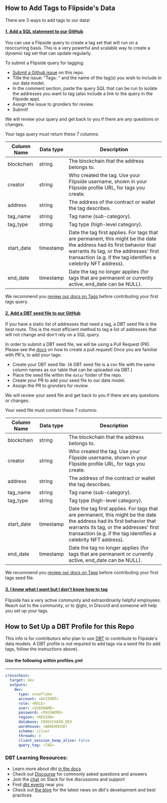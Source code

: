## How to Add Tags to Flipside's Data

There are 3 ways to add tags to our data!

#### <ins>1. Add a SQL statement to our GitHub</ins>

You can use a Flipside query to create a tag set that will run on a reoccurring basis. This is a very powerful and scalable way to create a dynamic tag set that can update regularly. 

To submit a Flipside query for tagging:
  - [Submit a Github issue](https://github.com/FlipsideCrypto/crosschain-models/issues/new) on this repo. 
  - Title the issue: "Tags: " and the name of the tag(s) you wish to include in our data model. 
  - In the comment section, paste the query SQL that can be run to isolate the addresses you want to tag (also include a link to the query in the Flipside app). 
  - Assign the issue to gronders for review.
  - Submit!

We will review your query and get back to you if there are any questions or changes. 

Your tags query must return these 7 columns:

  Column Name | Data type | Description
  --- | --- | --- 
  blockchain | string | The blockchain that the address belongs to.
  creator | string | Who created the tag. Use your Flipside username, shown in your Flipside profile URL, for tags you create.
  address | string | The address of the contract or wallet the tag describes.
  tag_name | string | Tag name (sub-category).
  tag_type | string | Tag type (high-level category).
  start_date | timestamp | Date the tag first applies. For tags that are permanent, this might be the date the address had its first behavior that warrants its tag, or the addresses' first transaction (e.g. if the tag identifies a celebrity NFT address).
  end_date | timestamp | Date the tag no longer applies (for tags that are permanent or currently active, end_date can be NULL).
  
 We recommend you [review our docs on Tags](https://docs.flipsidecrypto.com/our-data/data-models/tags) before contributing your first tags query.

#### <ins>2. Add a DBT seed file to our GitHub</ins>

If you have a static list of addresses that need a tag, a DBT seed file is the best route. This is the most efficient method to tag a list of addresses that will not change and don't rely on a SQL query. 

In order to submit a DBT seed file, we will be using a Pull Request (PR). Please see the [docs](https://docs.github.com/en/pull-requests/collaborating-with-pull-requests/proposing-changes-to-your-work-with-pull-requests/creating-a-pull-request) on how to create a pull request!
Once you are familiar with PR's, to add your tags:
  - Create your DBT seed file. (A DBT seed file is a csv file with the same column names as our table that can be uploaded via DBT.) 
  - Place the seed file within the ```data/``` folder of the repo. 
  - Create your PR to add your seed file to our data model. 
  - Assign the PR to gronders for review.

We will review your seed file and get back to you if there are any questions or changes.  

Your seed file must contain these 7 columns:

  Column Name | Data type | Description
  --- | --- | --- 
  blockchain | string | The blockchain that the address belongs to.
  creator | string | Who created the tag. Use your Flipside username, shown in your Flipside profile URL, for tags you create.
  address | string | The address of the contract or wallet the tag describes.
  tag_name | string | Tag name (sub-category).
  tag_type | string | Tag type (high-level category).
  start_date | timestamp | Date the tag first applies. For tags that are permanent, this might be the date the address had its first behavior that warrants its tag, or the addresses' first transaction (e.g. if the tag identifies a celebrity NFT address).
  end_date | timestamp | Date the tag no longer applies (for tags that are permanent or currently active, end_date can be NULL).

We recommend you [review our docs on Tags](https://docs.flipsidecrypto.com/our-data/data-models/tags) before contributing your first tags seed file.

#### <ins>3. I know what I want but I don't know how to tag</ins>

Flipside has a very active community and extraordinarily helpful employees. Reach out to the community, or to @gto, in Discord and someone will help you set up your tags. 




## How to Set Up a DBT Profile for this Repo
This info is for contributors who plan to use [DBT](https://docs.getdbt.com/docs/introduction) to contribute to Flipside's data models. A DBT profile is _not_ required to add tags via a seed file (to add tags, follow the instructions above).

#### Use the following within profiles.yml 
----

```yml
crosschain:
  target: dev
  outputs:
    dev:
      type: snowflake
      account: <ACCOUNT>
      role: <ROLE>
      user: <USERNAME>
      password: <PASSWORD>
      region: <REGION>
      database: CROSSCHAIN_DEV
      warehouse: <WAREHOUSE>
      schema: silver
      threads: 4
      client_session_keep_alive: False
      query_tag: <TAG>
```

### DBT Learning Resources:
- Learn more about dbt [in the docs](https://docs.getdbt.com/docs/introduction)
- Check out [Discourse](https://discourse.getdbt.com/) for commonly asked questions and answers
- Join the [chat](https://community.getdbt.com/) on Slack for live discussions and support
- Find [dbt events](https://events.getdbt.com) near you
- Check out [the blog](https://blog.getdbt.com/) for the latest news on dbt's development and best practices
